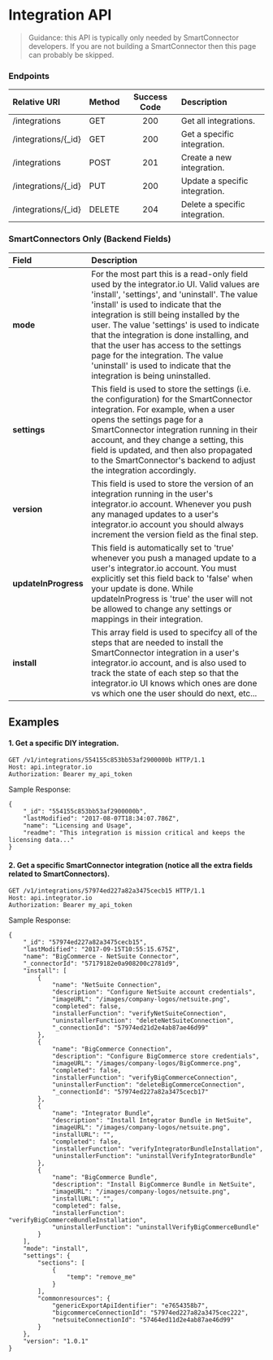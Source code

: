 Integration API
===========
>Guidance: this API is typically only needed by SmartConnector developers.  If you are not building a SmartConnector then this page can probably be skipped.


### Endpoints
| Relative URI| Method | Success Code | Description|
|:-------------------|:-------|:------------:|:------------------------------|
|/integrations|GET|200|Get all integrations.|
|/integrations/{_id}|GET|200|Get a specific integration.|
|/integrations|POST|201|Create a new integration.|
|/integrations/{_id}|PUT|200|Update a specific integration.|
|/integrations/{_id}|DELETE|204|Delete a specific integration.|

### SmartConnectors Only (Backend Fields)

| Field| Description|
|:------------|:------------|
| **mode**|For the most part this is a read-only field used by the integrator.io UI.  Valid values are 'install', 'settings', and 'uninstall'.  The value 'install' is used to indicate that the integration is still being installed by the user.  The value 'settings' is used to indicate that the integration is done installing, and that the user has access to the settings page for the integration.  The value 'uninstall' is used to indicate that the integration is being uninstalled.|
| **settings**|This field is used to store the settings (i.e. the configuration) for the SmartConnector integration.  For example, when a user opens the settings page for a SmartConnector integration running in their account, and they change a setting, this field is updated, and then also propagated to the SmartConnector's backend to adjust the integration accordingly.|
| **version**|This field is used to store the version of an integration running in the user's integrator.io account.  Whenever you push any managed updates to a user's integrator.io account you should always increment the version field as the final step.|
| **updateInProgress**|This field is automatically set to 'true' whenever you push a managed update to a user's integrator.io account.  You must explicitly set this field back to 'false' when your update is done.  While updateInProgress is 'true' the user will not be allowed to change any settings or mappings in their integration.|
| **install**|This array field is used to specifcy all of the steps that are needed to install the SmartConnector integration in a user's integrator.io account, and is also used to track the state of each step so that the integrator.io UI knows which ones are done vs which one the user should do next, etc...|

## Examples

#### 1.  Get a specific DIY integration.

```
GET /v1/integrations/554155c853bb53af2900000b HTTP/1.1
Host: api.integrator.io
Authorization: Bearer my_api_token
```

Sample Response:

```
{
    "_id": "554155c853bb53af2900000b",
    "lastModified": "2017-08-07T18:34:07.786Z",
    "name": "Licensing and Usage",
    "readme": "This integration is mission critical and keeps the licensing data..."
}
```


#### 2.  Get a specific SmartConnector integration (notice all the extra fields related to SmartConnectors).

```
GET /v1/integrations/57974ed227a82a3475cecb15 HTTP/1.1
Host: api.integrator.io
Authorization: Bearer my_api_token
```

Sample Response:

```
{
    "_id": "57974ed227a82a3475cecb15",
    "lastModified": "2017-09-15T10:55:15.675Z",
    "name": "BigCommerce - NetSuite Connector",
    "_connectorId": "57179182e0a908200c2781d9",
    "install": [
        {
            "name": "NetSuite Connection",
            "description": "Configure NetSuite account credentials",
            "imageURL": "/images/company-logos/netsuite.png",
            "completed": false,
            "installerFunction": "verifyNetSuiteConnection",
            "uninstallerFunction": "deleteNetSuiteConnection",
            "_connectionId": "57974ed21d2e4ab87ae46d99"
        },
        {
            "name": "BigCommerce Connection",
            "description": "Configure BigCommerce store credentials",
            "imageURL": "/images/company-logos/BigCommerce.png",
            "completed": false,
            "installerFunction": "verifyBigCommerceConnection",
            "uninstallerFunction": "deleteBigCommerceConnection",
            "_connectionId": "57974ed227a82a3475cecb17"
        },
        {
            "name": "Integrator Bundle",
            "description": "Install Integrator Bundle in NetSuite",
            "imageURL": "/images/company-logos/netsuite.png",
            "installURL": "",
            "completed": false,
            "installerFunction": "verifyIntegratorBundleInstallation",
            "uninstallerFunction": "uninstallVerifyIntegratorBundle"
        },
        {
            "name": "BigCommerce Bundle",
            "description": "Install BigCommerce Bundle in NetSuite",
            "imageURL": "/images/company-logos/netsuite.png",
            "installURL": "",
            "completed": false,
            "installerFunction": "verifyBigCommerceBundleInstallation",
            "uninstallerFunction": "uninstallVerifyBigCommerceBundle"
        }
    ],
    "mode": "install",
    "settings": {
        "sections": [
            {
                "temp": "remove_me"
            }
        ],
        "commonresources": {
            "genericExportApiIdentifier": "e7654358b7",
            "bigcommerceConnectionId": "57974ed227a82a3475cec222",
            "netsuiteConnectionId": "57464ed11d2e4ab87ae46d99"
        }
    },
    "version": "1.0.1"
}
```
